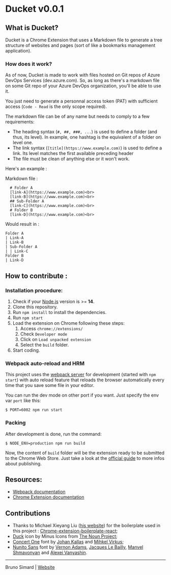# Ducket v0.0.1

## What is Ducket?

Ducket is a Chrome Extension that uses a Markdown file to generate a tree structure of websites and pages (sort of like a bookmarks management application).

### How does it work?

As of now, Ducket is made to work with files hosted on Git repos of Azure DevOps Services (dev.azure.com). So, as long as there's a markdown file on some Git repo of your Azure DevOps organization, you'll be able to use it.

You just need to generate a personnal access token (PAT) with sufficient access (`Code - Read` is the only scope required).

The markdown file can be of any name but needs to comply to a few requirements:

- The heading syntax (`#, ##, ###, ...`) is used to define a folder (and thus, its level). In example, one hashtag is the equivalent of a folder on level one.
- The link syntax (`[title](https://www.example.com)`) is used to define a link. Its level matches the first available preceding header
- The file must be clean of anything else or it won't work.

Here's an example :

Markdown file :
```
  # Folder A
  [link-A](https://www.example.com)<br>
  [link-B](https://www.example.com)<br>
  ## Sub-Folder A
  [link-C](https://www.example.com)<br>
  # Folder B
  [link-D](https://www.example.com)<br>
```

Would result in :

```
Folder A
| Link-A
| Link-B
| Sub-Folder A
| | Link-C
Folder B
| Link-D
```

## How to contribute :

### Installation procedure:

1. Check if your [Node.js](https://nodejs.org/) version is >= **14**.
2. Clone this repository.
3. Run `npm install` to install the dependencies.
4. Run `npm start`
5. Load the extension on Chrome following these steps:
   1. Access `chrome://extensions/`
   2. Check `Developer mode`
   3. Click on `Load unpacked extension`
   4. Select the `build` folder.
6. Start coding.

### Webpack auto-reload and HRM

This project uses the [webpack server](https://webpack.github.io/docs/webpack-dev-server.html) for development (started with `npm start`) with auto reload feature that reloads the browser automatically every time that you save some file in your editor.

You can run the dev mode on other port if you want. Just specify the env var `port` like this:

```
$ PORT=6002 npm run start
```

### Packing

After development is done, run the command:

```
$ NODE_ENV=production npm run build
```

Now, the content of `build` folder will be the extension ready to be submitted to the Chrome Web Store. Just take a look at the [official guide](https://developer.chrome.com/webstore/publish) to more infos about publishing.

## Resources:

- [Webpack documentation](https://webpack.js.org/concepts/)
- [Chrome Extension documentation](https://developer.chrome.com/extensions/getstarted)

## Contributions

- Thanks to Michael Xieyang Liu ([his website](https://lxieyang.github.io)) for the boilerplate used in this project : [Chrome-extension-boilerplate-react](https://github.com/lxieyang/chrome-extension-boilerplate-react);
- [Duck](https://thenounproject.com/icon/duck-3416068/) icon by Minus Icons from [The Noun Project](https://thenounproject.com/);
- [Concert One](https://fonts.google.com/specimen/Concert+One?query=concert+one) font by [Johan Kallas](https://fonts.google.com/?query=Johan%20Kallas) and [Mihkel Virkus](https://fonts.google.com/?query=Mihkel%20Virkus);
- [Nunito Sans](https://fonts.google.com/specimen/Nunito+Sans?query=nunito+sans) font by [Vernon Adams](https://fonts.google.com/?query=Vernon%20Adams), [Jacques Le Bailly](https://fonts.google.com/?query=Jacques%20Le%20Bailly), [Manvel Shmavonyan](https://fonts.google.com/?query=Manvel%20Shmavonyan) and [Alexei Vanyashin](https://fonts.google.com/?query=Alexei%20Vanyashin).

---

Bruno Simard | [Website](https://github.com/simbo1984)
